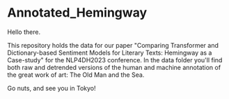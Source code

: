 # Annotated_Hemingway

Hello there.

This repository holds the data for our paper "Comparing Transformer and Dictionary-based Sentiment Models for Literary Texts: Hemingway as a Case-study" for the NLP4DH2023 conference.
In the data folder you'll find both raw and detrended versions of the human and machine annotation of the great work of art: The Old Man and the Sea.

Go nuts, and see you in Tokyo!

